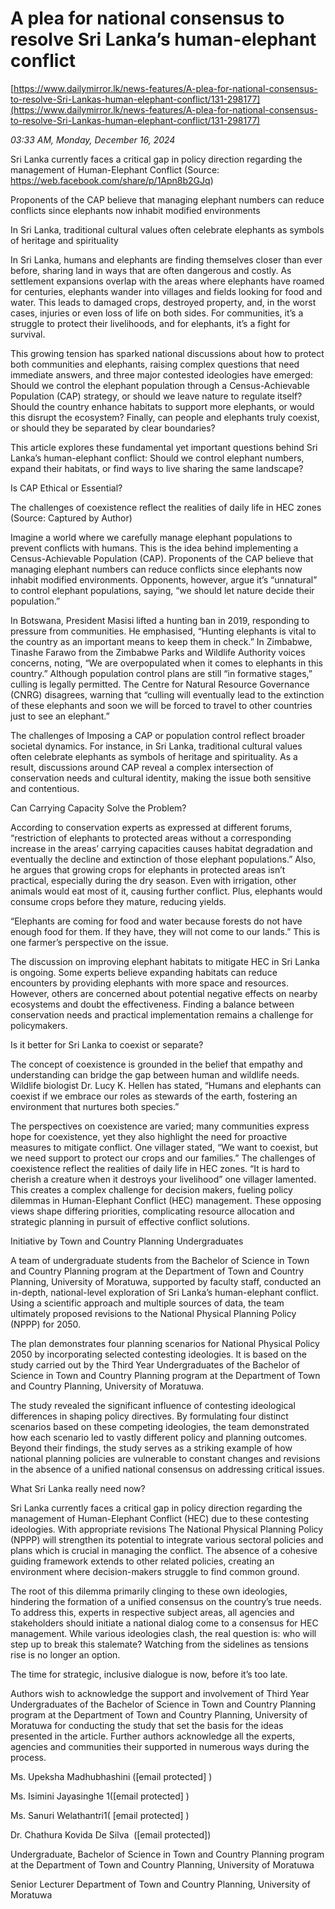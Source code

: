 # A plea for national consensus to resolve  Sri Lanka’s  human-elephant conflict

[https://www.dailymirror.lk/news-features/A-plea-for-national-consensus-to-resolve-Sri-Lankas-human-elephant-conflict/131-298177](https://www.dailymirror.lk/news-features/A-plea-for-national-consensus-to-resolve-Sri-Lankas-human-elephant-conflict/131-298177)

*03:33 AM, Monday, December 16, 2024*

Sri Lanka currently faces a critical gap in policy direction regarding the management of Human-Elephant Conflict (Source: https://web.facebook.com/share/p/1Apn8b2GJq)

Proponents of the CAP believe that managing elephant numbers can reduce conflicts since elephants now inhabit modified environments

In Sri Lanka, traditional cultural values often celebrate elephants as symbols of heritage and spirituality

In Sri Lanka, humans and elephants are finding themselves closer than ever before, sharing land in ways that are often dangerous and costly. As settlement expansions overlap with the areas where elephants have roamed for centuries, elephants wander into villages and fields looking for food and water. This leads to damaged crops, destroyed property, and, in the worst cases, injuries or even loss of life on both sides. For communities, it’s a struggle to protect their livelihoods, and for elephants, it’s a fight for survival.

This growing tension has sparked national discussions about how to protect both communities and elephants, raising complex questions that need immediate answers, and three major contested ideologies have emerged: Should we control the elephant population through a Census-Achievable Population (CAP) strategy, or should we leave nature to regulate itself? Should the country enhance habitats to support more elephants, or would this disrupt the ecosystem? Finally, can people and elephants truly coexist, or should they be separated by clear boundaries?

This article explores these fundamental yet important questions behind Sri Lanka’s human-elephant conflict: Should we control elephant numbers, expand their habitats, or find ways to live sharing the same landscape?

Is CAP Ethical or Essential?

The challenges of coexistence reflect the realities of daily life in HEC zones (Source: Captured by Author)

Imagine a world where we carefully manage elephant populations to prevent conflicts with humans. This is the idea behind implementing a Census-Achievable Population (CAP). Proponents of the CAP believe that managing elephant numbers can reduce conflicts since elephants now inhabit modified environments. Opponents, however, argue it’s “unnatural” to control elephant populations, saying, “we should let nature decide their population.”

In Botswana, President Masisi lifted a hunting ban in 2019, responding to pressure from communities. He emphasised, “Hunting elephants is vital to the country as an important means to keep them in check.” In Zimbabwe, Tinashe Farawo from the Zimbabwe Parks and Wildlife Authority voices concerns, noting, “We are overpopulated when it comes to elephants in this country.” Although population control plans are still “in formative stages,” culling is legally permitted. The Centre for Natural Resource Governance (CNRG) disagrees, warning that “culling will eventually lead to the extinction of these elephants and soon we will be forced to travel to other countries just to see an elephant.”

The challenges of Imposing a CAP or population control reflect broader societal dynamics. For instance, in Sri Lanka, traditional cultural values often celebrate elephants as symbols of heritage and spirituality. As a result, discussions around CAP reveal a complex intersection of conservation needs and cultural identity, making the issue both sensitive and contentious.

Can Carrying Capacity Solve the Problem?

According to conservation experts as expressed at different forums, “restriction of elephants to protected areas without a corresponding increase in the areas’ carrying capacities causes habitat degradation and eventually the decline and extinction of those elephant populations.” Also, he argues that growing crops for elephants in protected areas isn’t practical, especially during the dry season. Even with irrigation, other animals would eat most of it, causing further conflict. Plus, elephants would consume crops before they mature, reducing yields.

“Elephants are coming for food and water because forests do not have enough food for them. If they have, they will not come to our lands.” This is one farmer’s perspective on the issue.

The discussion on improving elephant habitats to mitigate HEC in Sri Lanka is ongoing. Some experts believe expanding habitats can reduce encounters by providing elephants with more space and resources. However, others are concerned about potential negative effects on nearby ecosystems and doubt the effectiveness. Finding a balance between conservation needs and practical implementation remains a challenge for policymakers.

Is it better for Sri Lanka to coexist or separate?

The concept of coexistence is grounded in the belief that empathy and understanding can bridge the gap between human and wildlife needs. Wildlife biologist Dr. Lucy K. Hellen has stated, “Humans and elephants can coexist if we embrace our roles as stewards of the earth, fostering an environment that nurtures both species.”

The perspectives on coexistence are varied; many communities express hope for coexistence, yet they also highlight the need for proactive measures to mitigate conflict. One villager stated, “We want to coexist, but we need support to protect our crops and our families.” The challenges of coexistence reflect the realities of daily life in HEC zones. “It is hard to cherish a creature when it destroys your livelihood” one villager lamented. This creates a complex challenge for decision makers, fueling policy dilemmas in Human-Elephant Conflict (HEC) management. These opposing views shape differing priorities, complicating resource allocation and strategic planning in pursuit of effective conflict solutions.

Initiative by Town and Country Planning Undergraduates

A team of undergraduate students from the Bachelor of Science in Town and Country Planning program at the Department of Town and Country Planning, University of Moratuwa, supported by faculty staff, conducted an in-depth, national-level exploration of Sri Lanka’s human-elephant conflict. Using a scientific approach and multiple sources of data, the team ultimately proposed revisions to the National Physical Planning Policy (NPPP) for 2050.

The plan demonstrates four planning scenarios for National Physical Policy 2050 by incorporating selected contesting ideologies. It is based on the study carried out by the Third Year Undergraduates of the Bachelor of Science in Town and Country Planning program at the Department of Town and Country Planning, University of Moratuwa.

The study revealed the significant influence of contesting ideological differences in shaping policy directives. By formulating four distinct scenarios based on these competing ideologies, the team demonstrated how each scenario led to vastly different policy and planning outcomes. Beyond their findings, the study serves as a striking example of how national planning policies are vulnerable to constant changes and revisions in the absence of a unified national consensus on addressing critical issues.

What Sri Lanka really need now?

Sri Lanka currently faces a critical gap in policy direction regarding the management of Human-Elephant Conflict (HEC) due to these contesting ideologies. With appropriate revisions The National Physical Planning Policy (NPPP) will strengthen its potential to integrate various sectoral policies and plans which is crucial in managing the conflict. The absence of a cohesive guiding framework extends to other related policies, creating an environment where decision-makers struggle to find common ground.

The root of this dilemma primarily clinging to these own ideologies, hindering the formation of a unified consensus on the country’s true needs. To address this, experts in respective subject areas, all agencies and stakeholders should initiate a national dialog come to a consensus for HEC management. While various ideologies clash, the real question is: who will step up to break this stalemate? Watching from the sidelines as tensions rise is no longer an option.

The time for strategic, inclusive dialogue is now, before it’s too late.

Authors wish to acknowledge the support and involvement of Third Year Undergraduates of the Bachelor of Science in Town and Country Planning program at the Department of Town and Country Planning, University of Moratuwa for conducting the study that set the basis for the ideas presented in the article. Further authors acknowledge all the experts, agencies and communities their supported in numerous ways during the process.

Ms. Upeksha Madhubhashini ([email protected] )

Ms. Isimini Jayasinghe 1([email protected] )

Ms. Sanuri Welathantri1( [email protected] )

Dr. Chathura Kovida De Silva  ([email protected])

Undergraduate, Bachelor of Science in Town and Country Planning program at the Department of Town and Country Planning, University of Moratuwa

Senior Lecturer Department of Town and Country Planning, University of Moratuwa

